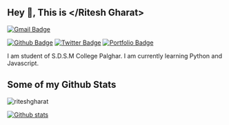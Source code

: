 ## Hey 👋, This is </Ritesh Gharat>
[![Gmail Badge](https://img.shields.io/badge/-riteshgharat05@gmail.com-c14438?style=flat&logo=Gmail&logoColor=white&link=mailto:riteshgharat05@gmail.com)](mailto:riteshgharat05@gmail.com) 
<!--[![Linkedin Badge](https://img.shields.io/badge/-riteshg-69a0bb238-0072b1?style=flat&logo=Linkedin&logoColor=white&link=https://www.linkedin.com/in/riteshg-69a0bb238/)](https://www.linkedin.com/in/riteshg-69a0bb238/)-->
[![Github Badge](https://img.shields.io/badge/-riteshgharat-grey?style=flat&logo=github&logoColor=white&link=https://github.com/riteshgharat/)](https://www.github.com/riteshgharat/) 
[![Twitter Badge](https://img.shields.io/badge/-riteshgharat05-00acee?style=flat&logo=twitter&logoColor=white&link=https://twitter.com/riteshgharat05/)](https://www.twitter.com/riteshgharat05/)
[![Portfolio Badge](https://img.shields.io/badge/portfolio-web-blue?style=flat&link=https://riteshgharat.github.io/)](https://riteshgharat.github.io/) <p align='left'>I am student of S.D.S.M College Palghar. I am currently learning Python and Javascript. </p>
## Some of my Github Stats
<p align=left> <img src=https://komarev.com/ghpvc/?username=riteshgharat alt=riteshgharat /> </p>

[![Github stats](https://github-readme-stats.vercel.app/api?username=riteshgharat&show_icons=true&include_all_commits=true)](https://github.com/riteshgharat/github-readme-stats)
